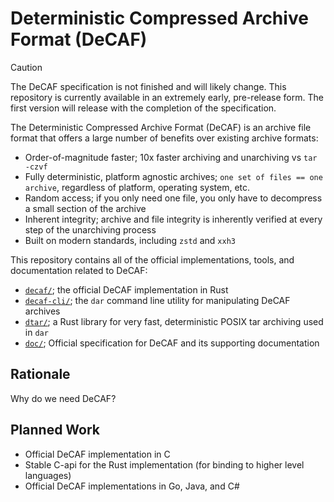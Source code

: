 # Deterministic Compressed Archive Format (DeCAF)

> [!CAUTION]
> The DeCAF specification is not finished and will likely change.
> This repository is currently available in an extremely early, pre-release form.
> The first version will release with the completion of the specification.

The Deterministic Compressed Archive Format (DeCAF) is an archive file format that offers a large number of benefits over existing archive formats:

- Order-of-magnitude faster; 10x faster archiving and unarchiving vs `tar -czvf`
- Fully deterministic, platform agnostic archives; `one set of files == one archive`, regardless of platform, operating system, etc.
- Random access; if you only need one file, you only have to decompress a small section of the archive
- Inherent integrity; archive and file integrity is inherently verified at every step of the unarchiving process
- Built on modern standards, including `zstd` and `xxh3`

This repository contains all of the official implementations, tools, and documentation related to DeCAF:

- [`decaf/`](./decaf/); the official DeCAF implementation in Rust
- [`decaf-cli/`](./decaf-cli/); the `dar` command line utility for manipulating DeCAF archives
- [`dtar/`](./dtar/); a Rust library for very fast, deterministic POSIX tar archiving used in `dar`
- [`doc/`](./doc/); Official specification for DeCAF and its supporting documentation

## Rationale

Why do we need DeCAF?

## Planned Work

- Official DeCAF implementation in C
- Stable C-api for the Rust implementation (for binding to higher level languages)
- Official DeCAF implementations in Go, Java, and C#
